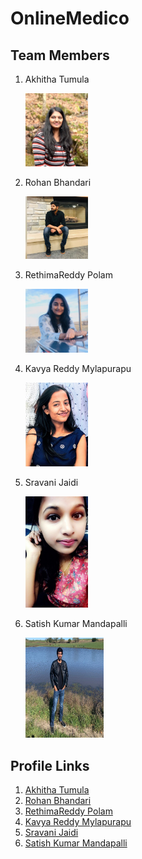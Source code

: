 # OnlineMedico

## Team Members
1. Akhitha Tumula

    <img src="Images/akhitha-picture.jpeg" alt="drawing" width="100"/>

2. Rohan Bhandari
    
    <img src="Images/rohan.jpg" alt="drawing" width="100"/>
    
3. RethimaReddy Polam

    <img src="Images/Rethima.jpeg" alt="Rethima" width="100"/>

4. Kavya Reddy Mylapurapu

    <img src="Images/kavya.jpg" alt="drawing" width="100"/>

5. Sravani Jaidi

    <img src="Images/Sravani.jpeg" alt="drawing" width="100"/>

6. Satish Kumar Mandapalli
   
    <img src="Images/satishkumar_Photo.jpg" alt="drawing" width="125" height="160"/>


## Profile Links
1. [Akhitha Tumula](https://github.com/thumula-akhitha)
2. [Rohan Bhandari](https://github.com/rohan6471)
3. [RethimaReddy Polam](https://github.com/Rethima-Reddy)
4. [Kavya Reddy Mylapurapu](https://github.com/kavyareddy536886)
5. [Sravani Jaidi](https://github.com/Sravani537520/)
6. [Satish Kumar Mandapalli](https://github.com/mandapallisatish64)
